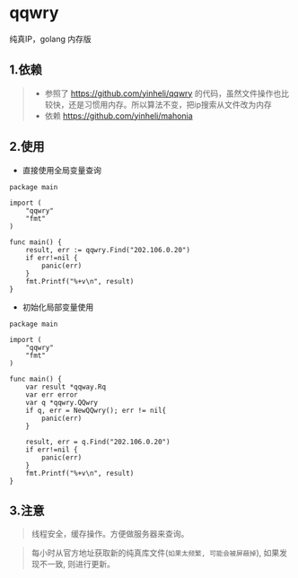 # qqwry
纯真IP，golang 内存版


## 1.依赖
> * 参照了 https://github.com/yinheli/qqwry 的代码，虽然文件操作也比较快，还是习惯用内存。所以算法不变，把ip搜索从文件改为内存
> * 依赖 https://github.com/yinheli/mahonia


## 2.使用
* 直接使用全局变量查询
```golang
package main

import (
    "qqwry"
    "fmt"
)

func main() {
    result, err := qqwry.Find("202.106.0.20")
    if err!=nil {
        panic(err)
    }
    fmt.Printf("%+v\n", result)
}
```

* 初始化局部变量使用
```golang
package main

import (
    "qqwry"
    "fmt"
)

func main() {
    var result *qqway.Rq
    var err error
    var q *qqwry.QQwry
    if q, err = NewQQwry(); err != nil{
        panic(err)
    }
    
    result, err = q.Find("202.106.0.20")
    if err!=nil {
        panic(err)
    }
    fmt.Printf("%+v\n", result)
}
```

## 3.注意
> 线程安全，缓存操作。方便做服务器来查询。

> 每小时从官方地址获取新的纯真库文件(`如果太频繁, 可能会被屏蔽掉`), 如果发现不一致, 则进行更新。
